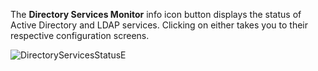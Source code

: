 &NewLine;

The **Directory Services Monitor** <span class="material-icons">info</span> icon button displays the status of Active Directory and LDAP services. 
Clicking on either takes you to their respective configuration screens. 

![DirectoryServicesStatusE](/images/SCALE/23.10/DirectoryServicesStatus.png "Directory Services Monitor")